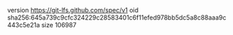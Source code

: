 version https://git-lfs.github.com/spec/v1
oid sha256:645a739c9cfc324229c28583401c6f11efed978bb5dc5a8c88aaa9c443c5e21a
size 106987
